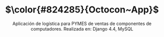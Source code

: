 <h1 align="center"> $\color{#824285}{Octocon~App}$ </h1>
<p align="center">
  <a align="left">Aplicación de logística para PYMES de ventas de componentes de computadores. </a>
  <a align="left">Realizada en: Django 4.4, MySQL</a>
</p>
